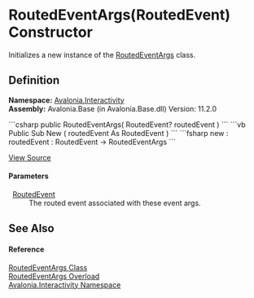 # RoutedEventArgs(RoutedEvent) Constructor


Initializes a new instance of the <a href="T_Avalonia_Interactivity_RoutedEventArgs">RoutedEventArgs</a> class.



## Definition
**Namespace:** <a href="N_Avalonia_Interactivity">Avalonia.Interactivity</a>  
**Assembly:** Avalonia.Base (in Avalonia.Base.dll) Version: 11.2.0

<Tabs groupId="api-code-preview">
<TabItem value="csharp" label="C#">
```csharp
public RoutedEventArgs(
	RoutedEvent? routedEvent
)
```
</TabItem>
<TabItem value="vb" label="VB">
```vb
Public Sub New ( 
	routedEvent As RoutedEvent
)
```
</TabItem>
<TabItem value="fsharp" label="F#">
```fsharp
new : 
        routedEvent : RoutedEvent -> RoutedEventArgs
```
</TabItem>
</Tabs>



<a href="https://github.com/AvaloniaUI/Avalonia/tree/master/src/Avalonia.Base/Interactivity/RoutedEventArgs.cs#L21" title="View the source code">View Source</a>



#### Parameters
<dl><dt>  <a href="T_Avalonia_Interactivity_RoutedEvent">RoutedEvent</a></dt><dd>The routed event associated with these event args.</dd></dl>

## See Also


#### Reference
<a href="T_Avalonia_Interactivity_RoutedEventArgs">RoutedEventArgs Class</a>  
<a href="Overload_Avalonia_Interactivity_RoutedEventArgs__ctor">RoutedEventArgs Overload</a>  
<a href="N_Avalonia_Interactivity">Avalonia.Interactivity Namespace</a>  

